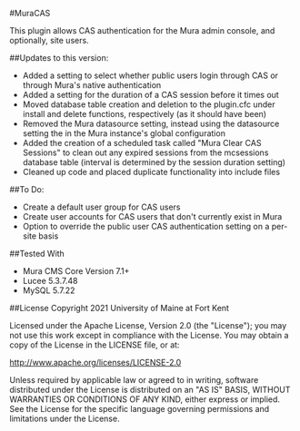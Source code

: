 #MuraCAS

This plugin allows CAS authentication for the Mura admin console, and optionally, site users.


##Updates to this version:
* Added a setting to select whether public users login through CAS or through Mura's native authentication
* Added a setting for the duration of a CAS session before it times out
* Moved database table creation and deletion to the plugin.cfc under install and delete functions, respectively (as it should have been)
* Removed the Mura datasource setting, instead using the datasource setting the in the Mura instance's global configuration
* Added the creation of a scheduled task called "Mura Clear CAS Sessions" to clean out any expired sessions from the mcsessions database table (interval is determined by the session duration setting)
* Cleaned up code and placed duplicate functionality into include files


##To Do:
* Create a default user group for CAS users
* Create user accounts for CAS users that don't currently exist in Mura
* Option to override the public user CAS authentication setting on a per-site basis


##Tested With
* Mura CMS Core Version 7.1+
* Lucee 5.3.7.48
* MySQL 5.7.22


##License
Copyright 2021 University of Maine at Fort Kent

Licensed under the Apache License, Version 2.0 (the "License"); you may not use this work except in compliance with the License. You may obtain a copy of the License in the LICENSE file, or at:

http://www.apache.org/licenses/LICENSE-2.0

Unless required by applicable law or agreed to in writing, software distributed under the License is distributed on an "AS IS" BASIS, WITHOUT WARRANTIES OR CONDITIONS OF ANY KIND, either express or implied. See the License for the specific language governing permissions and limitations under the License.